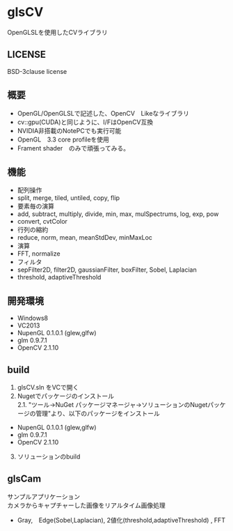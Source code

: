 # glsCV
OpenGLSLを使用したCVライブラリ  

## LICENSE
BSD-3clause license  

## 概要
- OpenGL/OpenGLSLで記述した、OpenCV　Likeなライブラリ
- cv::gpu(CUDA)と同じように、I/FはOpenCV互換
- NVIDIA非搭載のNotePCでも実行可能
- OpenGL　3.3 core profileを使用
- Frament shader　のみで頑張ってみる。　

## 機能
- 配列操作
 - split, merge, tiled, untiled, copy, flip 
- 要素毎の演算
 - add, subtract, multiply, divide, min, max, mulSpectrums, log, exp, pow
 - convert, cvtColor
- 行列の縮約
 - reduce, norm, mean, meanStdDev, minMaxLoc
- 演算
 - FFT, normalize
- フィルタ
 - sepFilter2D, filter2D, gaussianFilter, boxFilter, Sobel, Laplacian
 - threshold, adaptiveThreshold

## 開発環境
 * Windows8
 * VC2013
  * NupenGL 0.1.0.1  (glew,glfw)
  * glm 0.9.7.1
  * OpenCV 2.1.10
  
## build
 1. glsCV.sln をVCで開く  
 2. Nugetでパッケージのインストール  
 2.1. "ツール->NuGet パッケージマネージャ->ソリューションのNugetパッケージの管理"より、以下のパッケージをインストール  
  * NupenGL 0.1.0.1  (glew,glfw)
  * glm 0.9.7.1
  * OpenCV 2.1.10
 3. ソリューションのbuild  

## glsCam
サンプルアプリケーション  
カメラからキャプチャーした画像をリアルタイム画像処理  
- Gray,　Edge(Sobel,Laplacian), 2値化(threshold,adaptiveThreshold) , FFT

 
 




